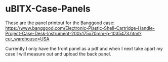 # uBITX-Case-Panels
These are the panel printout for the Banggood case: https://www.banggood.com/Electronic-Plastic-Shell-Cartridge-Handle-Project-Case-Desk-Instrument-200x175x70mm-p-1035473.html?cur_warehouse=USA

Currently I only have the front panel as a pdf and when I next take apart my case I will measure out and upload the back panel.
